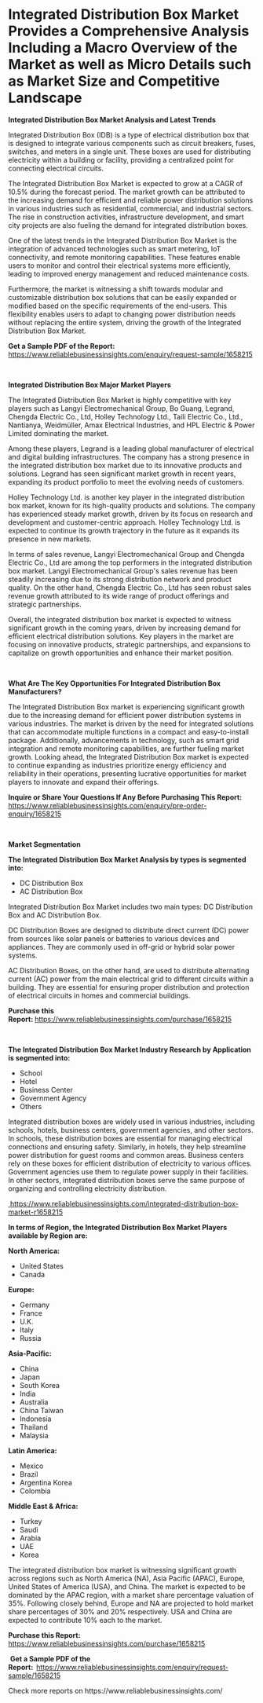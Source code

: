 <p><h1>Integrated Distribution Box Market Provides a Comprehensive Analysis Including a Macro Overview of the Market as well as Micro Details such as Market Size and Competitive Landscape</h1></p><p><strong>Integrated Distribution Box Market Analysis and Latest Trends</strong></p>
<p><p>Integrated Distribution Box (IDB) is a type of electrical distribution box that is designed to integrate various components such as circuit breakers, fuses, switches, and meters in a single unit. These boxes are used for distributing electricity within a building or facility, providing a centralized point for connecting electrical circuits.</p><p>The Integrated Distribution Box Market is expected to grow at a CAGR of 10.5% during the forecast period. The market growth can be attributed to the increasing demand for efficient and reliable power distribution solutions in various industries such as residential, commercial, and industrial sectors. The rise in construction activities, infrastructure development, and smart city projects are also fueling the demand for integrated distribution boxes.</p><p>One of the latest trends in the Integrated Distribution Box Market is the integration of advanced technologies such as smart metering, IoT connectivity, and remote monitoring capabilities. These features enable users to monitor and control their electrical systems more efficiently, leading to improved energy management and reduced maintenance costs.</p><p>Furthermore, the market is witnessing a shift towards modular and customizable distribution box solutions that can be easily expanded or modified based on the specific requirements of the end-users. This flexibility enables users to adapt to changing power distribution needs without replacing the entire system, driving the growth of the Integrated Distribution Box Market.</p></p>
<p><strong>Get a Sample PDF of the Report:&nbsp;</strong> <a href="https://www.reliablebusinessinsights.com/enquiry/request-sample/1658215">https://www.reliablebusinessinsights.com/enquiry/request-sample/1658215</a></p>
<p>&nbsp;</p>
<p><strong>Integrated Distribution Box Major Market Players</strong></p>
<p><p>The Integrated Distribution Box Market is highly competitive with key players such as Langyi Electromechanical Group, Bo Guang, Legrand, Chengda Electric Co., Ltd, Holley Technology Ltd., Taili Electric Co., Ltd., Nantianya, Weidmüller, Amax Electrical Industries, and HPL Electric & Power Limited dominating the market.</p><p>Among these players, Legrand is a leading global manufacturer of electrical and digital building infrastructures. The company has a strong presence in the integrated distribution box market due to its innovative products and solutions. Legrand has seen significant market growth in recent years, expanding its product portfolio to meet the evolving needs of customers.</p><p>Holley Technology Ltd. is another key player in the integrated distribution box market, known for its high-quality products and solutions. The company has experienced steady market growth, driven by its focus on research and development and customer-centric approach. Holley Technology Ltd. is expected to continue its growth trajectory in the future as it expands its presence in new markets.</p><p>In terms of sales revenue, Langyi Electromechanical Group and Chengda Electric Co., Ltd are among the top performers in the integrated distribution box market. Langyi Electromechanical Group's sales revenue has been steadily increasing due to its strong distribution network and product quality. On the other hand, Chengda Electric Co., Ltd has seen robust sales revenue growth attributed to its wide range of product offerings and strategic partnerships.</p><p>Overall, the integrated distribution box market is expected to witness significant growth in the coming years, driven by increasing demand for efficient electrical distribution solutions. Key players in the market are focusing on innovative products, strategic partnerships, and expansions to capitalize on growth opportunities and enhance their market position.</p></p>
<p>&nbsp;</p>
<p><strong>What Are The Key Opportunities For Integrated Distribution Box Manufacturers?</strong></p>
<p><p>The Integrated Distribution Box market is experiencing significant growth due to the increasing demand for efficient power distribution systems in various industries. The market is driven by the need for integrated solutions that can accommodate multiple functions in a compact and easy-to-install package. Additionally, advancements in technology, such as smart grid integration and remote monitoring capabilities, are further fueling market growth. Looking ahead, the Integrated Distribution Box market is expected to continue expanding as industries prioritize energy efficiency and reliability in their operations, presenting lucrative opportunities for market players to innovate and expand their offerings.</p></p>
<p><strong>Inquire or Share Your Questions If Any Before Purchasing This Report:</strong> <a href="https://www.reliablebusinessinsights.com/enquiry/pre-order-enquiry/1658215">https://www.reliablebusinessinsights.com/enquiry/pre-order-enquiry/1658215</a></p>
<p>&nbsp;</p>
<p><strong>Market Segmentation</strong></p>
<p><strong>The Integrated Distribution Box Market Analysis by types is segmented into:</strong></p>
<p><ul><li>DC Distribution Box</li><li>AC Distribution Box</li></ul></p>
<p><p>Integrated Distribution Box Market includes two main types: DC Distribution Box and AC Distribution Box. </p><p>DC Distribution Boxes are designed to distribute direct current (DC) power from sources like solar panels or batteries to various devices and appliances. They are commonly used in off-grid or hybrid solar power systems.</p><p>AC Distribution Boxes, on the other hand, are used to distribute alternating current (AC) power from the main electrical grid to different circuits within a building. They are essential for ensuring proper distribution and protection of electrical circuits in homes and commercial buildings.</p></p>
<p><strong>Purchase this Report:&nbsp;</strong><a href="https://www.reliablebusinessinsights.com/purchase/1658215">https://www.reliablebusinessinsights.com/purchase/1658215</a></p>
<p>&nbsp;</p>
<p><strong>The Integrated Distribution Box Market Industry Research by Application is segmented into:</strong></p>
<p><ul><li>School</li><li>Hotel</li><li>Business Center</li><li>Government Agency</li><li>Others</li></ul></p>
<p><p>Integrated distribution boxes are widely used in various industries, including schools, hotels, business centers, government agencies, and other sectors. In schools, these distribution boxes are essential for managing electrical connections and ensuring safety. Similarly, in hotels, they help streamline power distribution for guest rooms and common areas. Business centers rely on these boxes for efficient distribution of electricity to various offices. Government agencies use them to regulate power supply in their facilities. In other sectors, integrated distribution boxes serve the same purpose of organizing and controlling electricity distribution.</p></p>
<p><a href="https://www.reliablebusinessinsights.com/integrated-distribution-box-market-r1658215">&nbsp;https://www.reliablebusinessinsights.com/integrated-distribution-box-market-r1658215</a></p>
<p><strong>In terms of Region, the Integrated Distribution Box Market Players available by Region are:</strong></p>
<p>
    <p> <strong> North America: </strong>
        <ul>
            <li>United States</li>
            <li>Canada</li>
        </ul>
        </p> 
    <p> <strong> Europe: </strong>
        <ul>
            <li>Germany</li>
            <li>France</li>
            <li>U.K.</li>
            <li>Italy</li>
            <li>Russia</li>
        </ul>
        </p> 
    <p> <strong> Asia-Pacific: </strong>
        <ul>
            <li>China</li>
            <li>Japan</li>
            <li>South Korea</li>
            <li>India</li>
            <li>Australia</li>
            <li>China Taiwan</li>
            <li>Indonesia</li>
            <li>Thailand</li>
            <li>Malaysia</li>
        </ul>
        </p> 
    <p> <strong> Latin America: </strong>
        <ul>
            <li>Mexico</li>
            <li>Brazil</li>
            <li>Argentina Korea</li>
            <li>Colombia</li>
        </ul>
        </p> 
    <p> <strong> Middle East & Africa: </strong>
        <ul>
            <li>Turkey</li>
            <li>Saudi</li>
            <li>Arabia</li>
            <li>UAE</li>
            <li>Korea</li>
        </ul>
    </p>
    </p>
<p><p>The integrated distribution box market is witnessing significant growth across regions such as North America (NA), Asia Pacific (APAC), Europe, United States of America (USA), and China. The market is expected to be dominated by the APAC region, with a market share percentage valuation of 35%. Following closely behind, Europe and NA are projected to hold market share percentages of 30% and 20% respectively. USA and China are expected to contribute 10% each to the market.</p></p>
<p><strong>Purchase this Report: </strong><a href="https://www.reliablebusinessinsights.com/purchase/1658215">https://www.reliablebusinessinsights.com/purchase/1658215</a></p>
<p>&nbsp;<strong>Get a Sample PDF of the Report:&nbsp;&nbsp;</strong><a href="https://www.reliablebusinessinsights.com/enquiry/request-sample/1658215">https://www.reliablebusinessinsights.com/enquiry/request-sample/1658215</a></p>
<p><strong></strong></p>
<p>Check more reports on https://www.reliablebusinessinsights.com/</p>